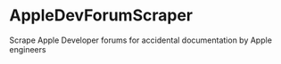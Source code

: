 # AppleDevForumScraper
Scrape Apple Developer forums for accidental documentation by Apple engineers
